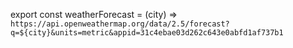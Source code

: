 export const weatherForecast = (city) => `https://api.openweathermap.org/data/2.5/forecast?q=${city}&units=metric&appid=31c4ebae03d262c643e0abfd1af737b1`
